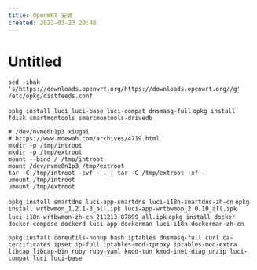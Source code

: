 ```yaml
---
title: OpenWRT 安装
created: 2023-03-23 20:48
---
```



<!-- markdownlint-disable MD025 -->

# Untitled

`sed -ibak 's/https://downloads.openwrt.org/https://downloads.openwrt.org//g' /etc/opkg/distfeeds.conf`

`opkg install luci luci-base luci-compat dnsmasq-full`
`opkg install fdisk smartmontools smartmontools-drivedb`

```
# /dev/nvme0n1p3 xiugai
# https://www.moewah.com/archives/4719.html
mkdir -p /tmp/introot
mkdir -p /tmp/extroot
mount --bind / /tmp/introot
mount /dev/nvme0n1p3 /tmp/extroot
tar -C /tmp/introot -cvf - . | tar -C /tmp/extroot -xf -
umount /tmp/introot
umount /tmp/extroot
```


`opkg install smartdns luci-app-smartdns luci-i18n-smartdns-zh-cn`
`opkg install wrtbwmon_1.2.1-3_all.ipk luci-app-wrtbwmon_2.0.10_all.ipk luci-i18n-wrtbwmon-zh-cn_211213.07899_all.ipk`
`opkg install docker docker-compose dockerd luci-app-dockerman luci-i18n-dockerman-zh-cn`

```
opkg install coreutils-nohup bash iptables dnsmasq-full curl ca-certificates ipset ip-full iptables-mod-tproxy iptables-mod-extra libcap libcap-bin ruby ruby-yaml kmod-tun kmod-inet-diag unzip luci-compat luci luci-base
```